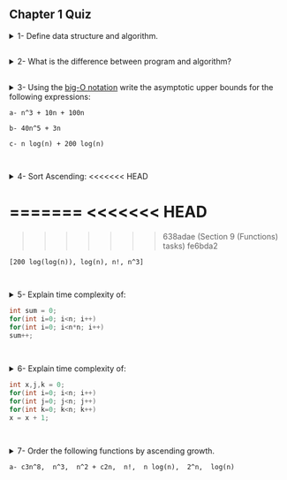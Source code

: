 ## Chapter 1 Quiz

<details>
<summary>1- Define data structure and algorithm.</summary>
<br>

<a href="https://www.geeksforgeeks.org/data-structures/" target="_blank">Data Structure</a>: A data structure is the organization of data in a computer's memory or in a disk file

<p></p>

<a href="https://www.geeksforgeeks.org/introduction-to-algorithms/" target="_blank">Algorithm</a>: An algorithm is a procedure for carrying out a particular task
<p></p>
</details>

##

<details>
<summary>
2- What is the difference between program and algorithm?

</summary>

```
- An algorithm is more like an idea, a way to solve a problem.

- A program is more linked to the execution of one or more tasks by a computer.
```

<p></p>
</details>

##

<details>
<summary>
3- Using the <a href="https://www.freecodecamp.org/news/big-o-notation-why-it-matters-and-why-it-doesnt-1674cfa8a23c/" target="_blank">big-O notation</a> write the asymptotic upper bounds for the following expressions:

```
a- n^3 + 10n + 100n

b- 40n^5 + 3n

c- n log(n) + 200 log(n)
```

</summary>

Answer:

```
a- n^3

b- n ^ 5

c- n log(n)
```

</details>

##

<details>
<summary>
4- Sort Ascending:
<<<<<<< HEAD

=======
<<<<<<< HEAD
=======

>>>>>>> 638adae (Section 9 (Functions) tasks)
>>>>>>> fe6bda2
```
[200 log(log(n)), log(n), n!, n^3]
```
</summary>

Sorted:

```
200 log(log(n)) < log(n) < n^3 < n!
```

<p></p>
</details>

##

<details>
<summary>5- Explain time complexity of:

```java
int sum = 0;
for(int i=0; i<n; i++)
for(int i=0; i<n*n; i++)
sum++;
```

</summary>

Complexity: O(n^2) Two nested for loops
<p></p>

</details>

##

<details>
<summary>6- Explain time complexity of:

```java
int x,j,k = 0;
for(int i=0; i<n; i++)
for(int j=0; j<n; j++)
for(int k=0; k<n; k++)
x = x + 1;
```

</summary>

Complexity: O(n^3) Three nested for loops
<p></p>
</details>

##

<details>
<summary>7- Order the following functions by ascending growth.

```
a- c3n^8,  n^3,  n^2 + c2n,  n!,  n log(n),  2^n,  log(n)
```

</summary>

Ascending Growth:

`log(n) < n log(n) < n < c2n < n^2 < n^3 < c3n^8.`
<p></p>
</details>
